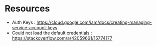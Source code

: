 # Resources
* Auth Keys : https://cloud.google.com/iam/docs/creating-managing-service-account-keys
* Could not load the default credentials : https://stackoverflow.com/a/42059661/15774177
